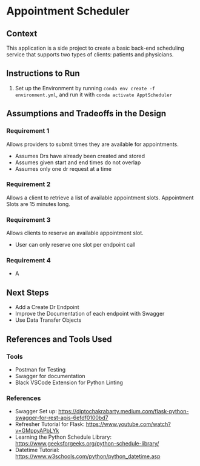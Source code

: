 # Appointment Scheduler

## Context  

This application is a side project to create a basic back-end scheduling service that supports two types of clients: patients and physicians.

## Instructions to Run  

1. Set up the Environment by running ```conda env create -f environment.yml```, and run it with ```conda activate ApptScheduler```


## Assumptions and Tradeoffs in the Design

### Requirement 1

Allows providers to submit times they are available for appointments.

* Assumes Drs have already been created and stored
* Assumes given start and end times do not overlap
* Assumes only one dr request at a time

### Requirement 2

Allows a client to retrieve a list of available appointment slots. Appointment Slots are 15 minutes long.

### Requirement 3

Allows clients to reserve an available appointment slot.

* User can only reserve one slot per endpoint call


### Requirement 4

* A

## Next Steps

* Add a Create Dr Endpoint
* Improve the Documentation of each endpoint with Swagger
* Use Data Transfer Objects


## References and Tools Used

### Tools

* Postman for Testing
* Swagger for documentation
* Black VSCode Extension for Python Linting

### References

* Swagger Set up: https://diptochakrabarty.medium.com/flask-python-swagger-for-rest-apis-6efdf0100bd7
* Refresher Tutorial for Flask: https://www.youtube.com/watch?v=GMppyAPbLYk
* Learning the Python Schedule Library: https://www.geeksforgeeks.org/python-schedule-library/
* Datetime Tutorial: https://www.w3schools.com/python/python_datetime.asp